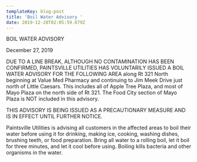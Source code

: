 ```yaml
---
templateKey: blog-post
title: 'Boil Water Advisory '
date: 2019-12-28T02:05:59.679Z
---
```

BOIL WATER ADVISORY 

December 27, 2019

DUE TO A LINE BREAK, ALTHOUGH NO CONTAMINATION HAS BEEN CONFIRMED, PAINTSVILLE UTILITIES HAS VOLUNTARILY ISSUED A BOIL WATER ADVISORY FOR THE FOLLOWING AREA along Rt 321 North beginning at Value Med Pharmacy and continuing to Jim Meek Drive just north of Little Caesars. This includes all of Apple Tree Plaza, and most of Mayo Plaza on the north side of Rt 321. The Food City section  of Mayo Plaza is NOT included in this advisory.

THIS ADVISORY IS BEING ISSUED AS A PRECAUTIONARY MEASURE AND IS IN EFFECT UNTIL FURTHER NOTICE.

Paintsville Utilities is advising all customers in the affected areas to boil their water before using it for drinking, making ice, cooking, washing dishes, brushing teeth, or food preparation. Bring all water to a rolling boil, let it boil for three minutes, and let it cool before using. Boiling kills bacteria and other organisms in the water.
